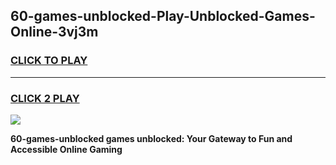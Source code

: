 
## 60-games-unblocked-Play-Unblocked-Games-Online-3vj3m
<h3>
<a href="https://premium76.site?title=60-games-unblocked&ref=25A">CLICK TO PLAY</a></h3>
<hr>

<h3>
<a href="https://premium76.site?title=60-games-unblocked&ref=25A">CLICK 2 PLAY</a>
  
</h3>

<a href="https://premium76.site?title=60-games-unblocked&ref=25A"><img src="https://clearcache.store/games.png"></a>


**60-games-unblocked games unblocked: Your Gateway to Fun and Accessible Online Gaming**
